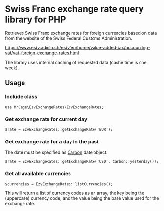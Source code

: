 # Swiss Franc exchange rate query library for PHP

Retrieves Swiss Franc exchange rates for foreign currencies based on data from the website of the Swiss Federal Customs Administration.

https://www.estv.admin.ch/estv/en/home/value-added-tax/accounting-vat/vat-foreign-exchange-rates.html

The library uses internal caching of requested data (cache time is one week).

## Usage

### Include class

    use MrCage\EzvExchangeRates\EzvExchangeRates;

### Get exchange rate for current day

    $rate = EzvExchangeRates::getExchangeRate('EUR');

### Get exchange rate for a day in the past

The date must be specified as [Carbon](http://carbon.nesbot.com) date object.

    $rate = EzvExchangeRates::getExchangeRate('USD', Carbon::yesterday());

### Get all available currencies

    $currencies = EzvExchangeRates::listCurrencies();

This will return a list of currency codes as an array, the key being the (uppercase) currency code, and the value being the base value used for the exchange rate.
